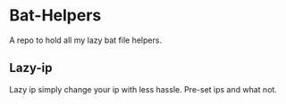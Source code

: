 # Bat-Helpers
A repo to hold all my lazy bat file helpers.

## Lazy-ip
Lazy ip simply change your ip with less hassle.
Pre-set ips and what not.